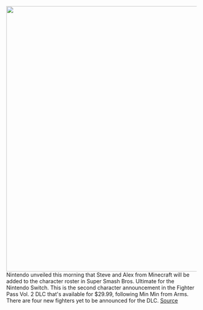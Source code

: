<img src='https://cdn.vox-cdn.com/thumbor/Icdtn8Q2I3-09uSV9Nf4ljdlMI8=/0x0:1056x566/1200x800/filters:focal(444x199:612x367)/cdn.vox-cdn.com/uploads/chorus_image/image/67564251/Screen_Shot_2020_10_01_at_10.01.13_AM.0.png' width='700px' /><br/>
Nintendo unveiled this morning that Steve and Alex from Minecraft will be added to the character roster in Super Smash Bros. Ultimate for the Nintendo Switch. This is the second character announcement in the Fighter Pass Vol. 2 DLC that's available for $29.99, following Min Min from Arms. There are four new fighters yet to be announced for the DLC.
<a href='https://www.theverge.com/2020/10/1/21495481/steve-minecraft-super-smash-bros-ultimate-nintendo-switch-fighter-pass-vol-2'> Source <a/>